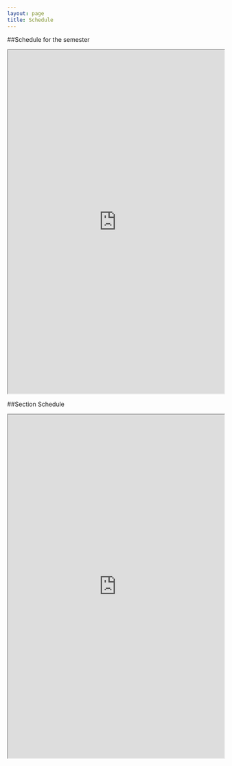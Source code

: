 ```yaml
---
layout: page
title: Schedule
---
```


##Schedule for the semester

<iframe src="https://docs.google.com/spreadsheets/d/1_bh4GXDM3gh6IY3zPs7bc3wbTLmjQywhYWLzSzVAL6Q/pubhtml?gid=3&amp;single=true&amp;widget=true&amp;headers=false" width="100%" height="800"></iframe>

##Section Schedule

<iframe src="https://docs.google.com/spreadsheets/d/153GNFAYZLD54PyXamDuipXTQw-PBt-op-5byxwuwzlU/pubhtml?widget=true&amp;headers=false" width="100%" height="800"></iframe>
